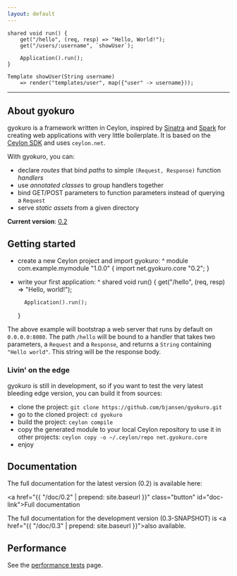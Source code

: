 ```yaml
---
layout: default
---
```


<div class="hero-code">

<pre><code>shared void run() {
    get("/hello", (req, resp) => "Hello, World!");
    get("/users/:username", `showUser`);

    Application().run();
}

Template showUser(String username)
    => render("templates/user", map({"user" -> username}));</code></pre>

</div>

<hr>

## About gyokuro

gyokuro is a framework written in Ceylon, inspired by [Sinatra](http://www.sinatrarb.com/)
and [Spark](http://sparkjava.com/) for creating web applications with very little boilerplate.
It is based on the [Ceylon SDK](https://github.com/ceylon/ceylon-sdk) and uses `ceylon.net`.

With gyokuro, you can:

* declare *routes* that bind *paths* to simple `(Request, Response)` function *handlers*
* use *annotated classes* to group handlers together
* bind GET/POST parameters to function parameters instead of querying a `Request`
* serve *static assets* from a given directory

**Current version**: [0.2](https://herd.ceylon-lang.org/modules/net.gyokuro.core/0.2)

## Getting started

* create a new Ceylon project and import gyokuro:
^
    module com.example.mymodule "1.0.0" {
        import net.gyokuro.core "0.2";
    }
  
* write your first application:
^
    shared void run() {
        get("/hello", (req, resp) => "Hello, world!");
    
        Application().run();
    }

The above example will bootstrap a web server that runs by default on `0.0.0.0:8080`. The
path `/hello` will be bound to a handler that takes two parameters, a `Request` and a `Response`,
and returns a `String` containing `"Hello world"`. This string will be the response body.

### Livin' on the edge

gyokuro is still in development, so if you want to test the very latest bleeding edge version,
you can build it from sources:

* clone the project: `git clone https://github.com/bjansen/gyokuro.git`
* go to the cloned project: `cd gyokuro`
* build the project: `ceylon compile`
* copy the generated module to your local Ceylon repository to use it in other projects:
 `ceylon copy -o ~/.ceylon/repo net.gyokuro.core` 
* enjoy

## Documentation

The full documentation for the latest version (0.2) is available here:

<a href="{{ "/doc/0.2" | prepend: site.baseurl }}" class="button" id="doc-link"><span>Full documentation</span></a>

The full documentation for the development version (0.3-SNAPSHOT) is 
<a href="{{ "/doc/0.3" | prepend: site.baseurl }}">also available</a>.

## Performance

See the [performance tests](perfs/) page.